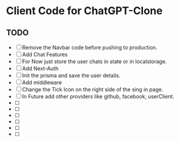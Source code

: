 # Client Code for ChatGPT-Clone

## TODO

- [ ] Remove the Navbar code before pushing to production.
- [ ] Add Chat Features
- [ ] For Now just store the user chats in state or in localstorage.
- [ ] Add Next-Auth
- [ ] Init the prisma and save the user details.
- [ ] Add middleware
- [ ] Change the Tick Icon on the right side of the sing in page.
- [ ] In Future add other providers like github, facebook, userClient.
- [ ]
- [ ]
- [ ]
- [ ]
- [ ]
- [ ]
